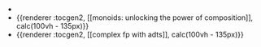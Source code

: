 -
- {{renderer :tocgen2, [[monoids: unlocking the power of composition]], calc(100vh - 135px)}}
- {{renderer :tocgen2, [[complex fp with adts]], calc(100vh - 135px)}}